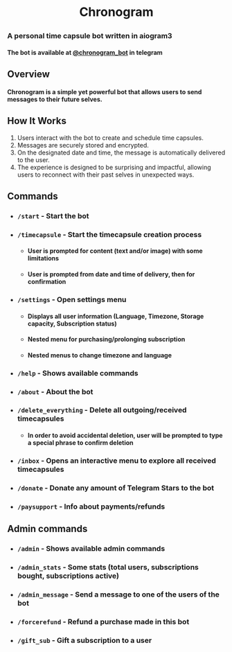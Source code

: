 # <p align="center">Chronogram</p>
### A personal time capsule bot written in aiogram3

#### <b>The bot is available at [@chronogram_bot](https://t.me/chronogram_bot) in telegram </b>

## Overview

#### Chronogram is a simple yet powerful bot that allows users to send messages to their future selves.

## How It Works

1. Users interact with the bot to create and schedule time capsules.
2. Messages are securely stored and encrypted.
3. On the designated date and time, the message is automatically delivered to the user.
4. The experience is designed to be surprising and impactful, allowing users to reconnect with their past selves in unexpected ways.

## Commands
- ### `/start` - Start the bot


- ### `/timecapsule` - Start the timecapsule creation process
  - #### User is prompted for content (text and/or image) with some limitations
  - #### User is prompted from date and time of delivery, then for confirmation


- ### `/settings` - Open settings menu
  - #### Displays all user information (Language, Timezone, Storage capacity, Subscription status)
  - #### Nested menu for purchasing/prolonging subscription
  - #### Nested menus to change timezone and language


- ### `/help` - Shows available commands


- ### `/about` - About the bot


- ### `/delete_everything` - Delete all outgoing/received timecapsules
  - #### In order to avoid accidental deletion, user will be prompted to type a special phrase to confirm deletion


- ### `/inbox` - Opens an interactive menu to explore all received timecapsules


- ### `/donate` - Donate any amount of Telegram Stars to the bot


- ### `/paysupport` - Info about payments/refunds

## Admin commands

- ### `/admin` - Shows available admin commands


- ### `/admin_stats` - Some stats (total users, subscriptions bought, subscriptions active)


- ### `/admin_message` - Send a message to one of the users of the bot


- ### `/forcerefund` - Refund a purchase made in this bot


- ### `/gift_sub` - Gift a subscription to a user
